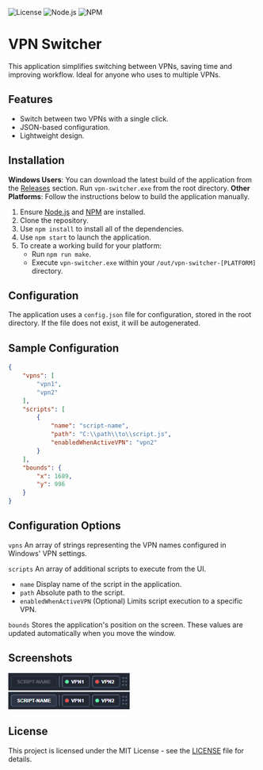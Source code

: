 ![License](https://img.shields.io/badge/license-MIT-green)
![Node.js](https://img.shields.io/badge/node-%3E%3D20.14.0-blue)
![NPM](https://img.shields.io/badge/npm-%3E%3D10.7.0-orange)

# VPN Switcher

This application simplifies switching between VPNs, saving time and improving workflow. Ideal for anyone who uses to multiple VPNs.

## Features

- Switch between two VPNs with a single click.
- JSON-based configuration.
- Lightweight design.

## Installation

**Windows Users**: You can download the latest build of the application from the [Releases](https://github.com/rpusec/vpn-switcher/releases) section. Run `vpn-switcher.exe` from the root directory. 
**Other Platforms**: Follow the instructions below to build the application manually.

1. Ensure [Node.js](https://nodejs.org/) and [NPM](https://www.npmjs.com/) are installed.
2. Clone the repository.
3. Use `npm install` to install all of the dependencies.
4. Use `npm start` to launch the application.
5. To create a working build for your platform:
   - Run `npm run make`.
   - Execute `vpn-switcher.exe` within your `/out/vpn-switcher-[PLATFORM]` directory.

## Configuration

The application uses a `config.json` file for configuration, stored in the root directory. If the file does not exist, it will be autogenerated.

## Sample Configuration

```json
{
	"vpns": [
		"vpn1",
		"vpn2"
	],
	"scripts": [
		{
			"name": "script-name",
			"path": "C:\\path\\to\\script.js",
			"enabledWhenActiveVPN": "vpn2"
		}
	],
	"bounds": {
		"x": 1689,
		"y": 996
	}
}
```

## Configuration Options

`vpns` An array of strings representing the VPN names configured in Windows' VPN settings.

`scripts` An array of additional scripts to execute from the UI. 
 * `name` Display name of the script in the application.
 * `path` Absolute path to the script.
 * `enabledWhenActiveVPN` (Optional) Limits script execution to a specific VPN.

`bounds` Stores the application's position on the screen. These values are updated automatically when you move the window. 

## Screenshots
![App Screenshot](readme-assets/screenshot1.png)  
![App Screenshot](readme-assets/screenshot2.png)

## License
This project is licensed under the MIT License - see the [LICENSE](LICENSE.md) file for details.
